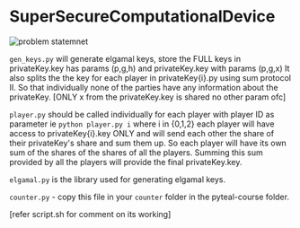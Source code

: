 # SuperSecureComputationalDevice
![problem statemnet](https://user-images.githubusercontent.com/11366315/209598415-0e6039b3-99fb-404f-9d00-6d3c5ccc854b.png)

`gen_keys.py` will generate elgamal keys, store the FULL keys in privateKey.key has params (p,g,h) and privateKey.key with params (p,g,x)
It also splits the the key for each player in privateKey{i}.py using sum protocol II. So that individually none of the parties have any information about
the privateKey. [ONLY x from the privateKey.key is shared no other param ofc]

`player.py` should be called individually for each player with player ID as parameter ie `python player.py i` where i in {0,1,2}
each player will have access to privateKey{i}.key ONLY and will send each other the share of their privateKey's share and sum them up.
So each player will have its own sum of the shares of the shares of all the players. Summing this sum provided by all the players will provide the final privateKey.key. 

`elgamal.py` is the library used for generating elgamal keys.

`counter.py` - copy this file in your `counter` folder in the pyteal-course folder.

[refer script.sh for comment on its working]
